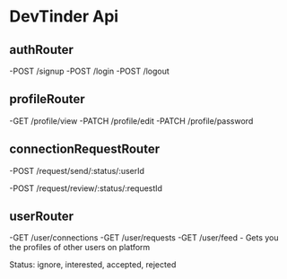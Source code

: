# DevTinder Api

## authRouter

-POST /signup
-POST /login
-POST /logout

## profileRouter

-GET /profile/view
-PATCH /profile/edit
-PATCH /profile/password

## connectionRequestRouter

-POST /request/send/:status/:userId

-POST /request/review/:status/:requestId

## userRouter

-GET /user/connections
-GET /user/requests
-GET /user/feed - Gets you the profiles of other users on platform

Status: ignore, interested, accepted, rejected
